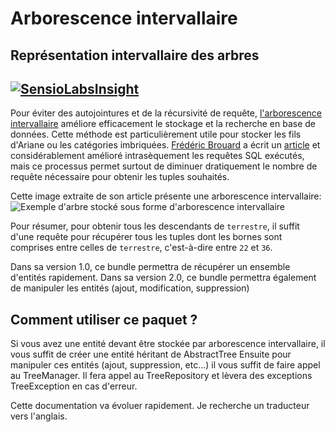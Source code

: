 # Arborescence intervallaire
Représentation intervallaire des arbres
----
[![SensioLabsInsight](https://insight.sensiolabs.com/projects/e8b1e0a1-da1c-4be2-9716-cc84acf1a38d/mini.png)](https://insight.sensiolabs.com/projects/e8b1e0a1-da1c-4be2-9716-cc84acf1a38d)
----

Pour éviter des autojointures et de la récursivité de requête, 
[l'arborescence intervallaire](http://sqlpro.developpez.com/cours/arborescence/)
améliore efficacement le stockage et la recherche en base de données. Cette méthode 
est particulièrement utile pour stocker les fils d'Ariane 
ou les catégories imbriquées. [Frédéric Brouard](http://sqlpro.developpez.com/) a écrit un 
[article](http://sqlpro.developpez.com/cours/arborescence/) et considérablement
amélioré intrasèquement les requêtes SQL exécutés, mais ce processus permet surtout de
diminuer dratiquement le nombre de requête nécessaire pour obtenir les tuples souhaités.

Cette image extraite de son article présente une arborescence intervallaire:
![Exemple d'arbre stocké sous forme d'arborescence intervallaire](http://sqlpro.developpez.com/cours/arborescence/images/SQLtree3.gif)

Pour résumer, pour obtenir tous les descendants de `terrestre`, il suffit d'une requête pour récupérer 
tous les tuples dont les bornes sont comprises entre celles de `terrestre`, c'est-à-dire entre
 `22` et `36`.

Dans sa version 1.0, ce bundle permettra de récupérer un ensemble d'entités rapidement.
Dans sa version 2.0, ce bundle permettra également de manipuler les entités (ajout, modification, suppression)

Comment utiliser ce paquet ?
----
Si vous avez une entité devant être stockée par arborescence intervallaire, il vous suffit de créer une entité héritant de AbstractTree
Ensuite pour manipuler ces entités (ajout, suppression, etc...) il vous suffit de faire appel au TreeManager. Il fera appel au TreeRepository
et lèvera des exceptions TreeException en cas d'erreur.

Cette documentation va évoluer rapidement. Je recherche un traducteur vers l'anglais.
